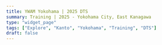 ```yaml
---
title: YWAM Yokohama | 2025 DTS
summary: Training | 2025 - Yokohama City, East Kanagawa
type: "widget_page"
tags: ["Explore", "Kanto", "Yokohama", "Training", "DTS"]
draft: false
---
```

